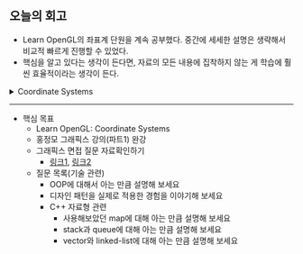 ## 오늘의 회고
- Learn OpenGL의 좌표계 단원을 계속 공부했다. 중간에 세세한 설명은 생략해서 비교적 빠르게 진행할 수 있었다.
- 핵심을 알고 있다는 생각이 든다면, 자료의 모든 내용에 집착하지 않는 게 학습에 훨씬 효율적이라는 생각이 든다.
<details>
<summary>Coordinate Systems</summary>
<div markdown="1">

- Learn OpenGL은 접근 방식에 맞게, 각 좌표계를 기준으로 변환 단계를 설명한다. 개인적으로 변환의 과정과 입/출력을 파이프라인처럼 정리하는 게 편해서, 각 단계의 동작에 초점을 맞춰보았다.

- Vertex Shader 이후의 가정: 모든 점은 NDC(normalized device coordinates)에 존재
    - `x`, `y`, `z` 모두 `-1.0` ~ `1.0` 범위 내에 있는 점만 보임

### 좌표 공간

- 일부 작업을 특정 좌표계에서 보다 이치에 맞추거나, 쉽게 쓰기 위해 여러 개의 공간으로 나눔
    1. Local space(Object space): 각 오브젝트만의 local 좌표 공간
    2. World space: 모든 오브젝트를 배치한 전체 공간
    3. View space(Eye space): 카메라 기준의 공간
    4. Clip space: 화면에 출력할 vertex를 결정하는 좌표계(범위: -1.0 ~ 1.0)
    5. Screen space: 화면에 출력

![coordinate_systems](https://user-images.githubusercontent.com/42532724/201527497-393c1432-8b56-412b-b732-c0588f8024a2.png)

### 좌표 변환 단계

- `Vertex Shader: 1~3단계` ,  `rasterization: 4단계`
1. Model transform: Local Space → World Space
2. View transform: World Space → View Space
    - 카메라 전면을 보도록 만드는 과정에서, translate/rotate의 조합을 사용하여 변환
- 3. Projection transform: View Space → Clip Space(정규화까지 끝난 NDC)
    - 지정된 범위(절두체 내부)를 벗어난 모든 좌표는 clipping 되어 제거됨
    - NDC로 변환하는 방법: orthographic 혹은 perspective projection 행렬 중 하나 생성
    1. orthographic projection는 내부 좌표를 NDC로 직접 매핑(원근감이 없음)
        - perspective division은 w가 1.0일 경우 좌표를 수정하지 않음
            - 즉, orthographic에서도 수행은 되지만 의미가 없음(전후가 똑같다)
    2. perspective projection 행렬이 하는 일
        1. 주어진 절도체를 clip된 공간에 매핑
            - 좌표들이 clip space로 변환되고 나면 그들은 `-w` ~ `w` 범위 안
        2. perspective division: 각 vertex 좌표를 `w`로 나눔 → `-1.0` ~ `1.0` 좌표(NDC)
            - `perspective division은 vertex 좌표의 각 요소를 w로 나누는 과정`
                - 4D clip space를 3D NDC로 변환
    - vertex shader의 최종 출력은 `-1.0`와 `1.0` 범위 안의 좌표만 존재(NDC)
1. Viewport transform: Clip Space → Screen Space
    - `glViewPort()` 파라미터를 사용하여 NDC좌표를 screen좌표에 매핑

### In practice

- `model`, `view`, `projection` 행렬을 합성하면, 3D좌표를 2D좌표(NDC)로 만들 수 있다
    
    ![composition](https://user-images.githubusercontent.com/42532724/201527516-82d3af3a-3e06-43be-955f-9c60547c9dca.png)
    
1. model matrix
2. view matrix
- 3. projection matrix
    - orthographic projection matrix
        
        ![orthographic_frustum](https://user-images.githubusercontent.com/42532724/201527502-85d19b38-f133-482a-a336-ecf62927d002.png)
        
        `detail::tmat4x4<T> glm::ortho(left, right, bottom, top, zNear, zFar)`
        
        - 매개변수 자료형 전부 `T const &`
        - `left, right`: 좌/우 좌표 지정
        - `bottom, top`: 아래/위의 좌표 지정
        - `zNear, zFar`: 가까운 평면/먼 평면과의 거리
    - perspective projection matrix
        
        ![perspective_frustum](https://user-images.githubusercontent.com/42532724/201527507-36744ab4-4b2b-4a90-aa7c-ded1af7bb105.png)
        
        `detail::tmat4x4<T> glm::perspective(fovy, aspect, near, far)`
        
        - 매개변수 자료형 전부 `T const &`
        - `fovy`: field of view(view space의 크기를 각도로 설정)
        - `aspect`: 화면 비율(width/height)
        - `near/far`: 가까운 평면/먼 평면과의 거리

</div>
</details>


---
- 핵심 목표
    - Learn OpenGL: Coordinate Systems
    - 홍정모 그래픽스 강의(파트1) 완강
    - 그래픽스 면접 질문 자료확인하기
        - [링크1](https://erkaman.github.io/posts/junior_graphics_programmer_interview.html), [링크2](https://www.reddit.com/r/GraphicsProgramming/comments/5vvo9d/good_modern_list_of_graphics_programming/)
    - 질문 목록(기술 관련)
        - OOP에 대해서 아는 만큼 설명해 보세요
        - 디자인 패턴을 실제로 적용한 경험을 이야기해 보세요
        - C++ 자료형 관련
            - 사용해보았던 map에 대해 아는 만큼 설명해 보세요
            - stack과 queue에 대해 아는 만큼 설명해 보세요
            - vector와 linked-list에 대해 아는 만큼 설명해 보세요
